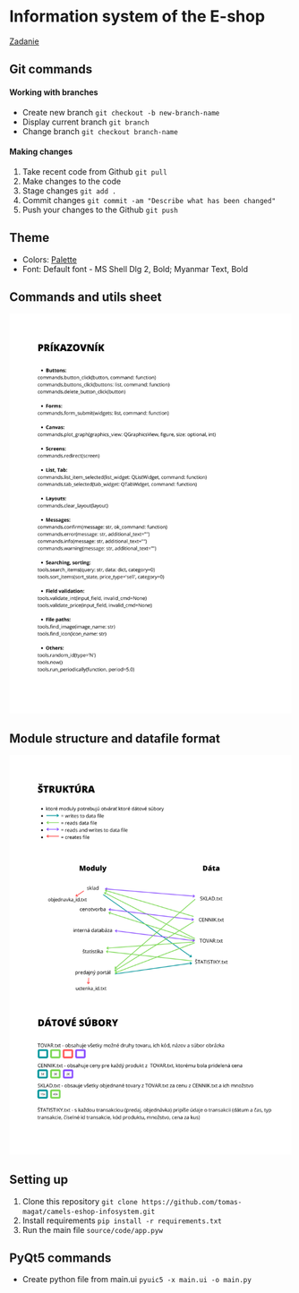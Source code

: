 # Information system of the E-shop

[Zadanie](assets/docs/zadanie.pdf)

## Git commands

#### Working with branches
- Create new branch `git checkout -b new-branch-name`
- Display current branch `git branch` 
- Change branch `git checkout branch-name`

#### Making changes 
1. Take recent code from Github `git pull`
2. Make changes to the code
3. Stage changes `git add .`
4. Commit changes `git commit -am "Describe what has been changed"`
5. Push your changes to the Github `git push`

## Theme

- Colors: [Palette](https://coolors.co/palette/cad2c5-84a98c-52796f-354f52-2f3e46)
- Font: Default font - MS Shell Dlg 2, Bold; Myanmar Text, Bold

## Commands and utils sheet
![](assets/docs/COMMANDS_5.png)

## Module structure and datafile format
![](assets/docs/STRUCTURE_3.png)

## Setting up

1. Clone this repository `git clone https://github.com/tomas-magat/camels-eshop-infosystem.git`
2. Install requirements  `pip install -r requirements.txt`
3. Run the main file `source/code/app.pyw`

## PyQt5 commands

- Create python file from main.ui `pyuic5 -x main.ui -o main.py`
